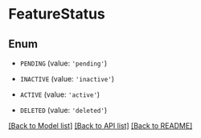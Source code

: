 # FeatureStatus


## Enum

* `PENDING` (value: `'pending'`)

* `INACTIVE` (value: `'inactive'`)

* `ACTIVE` (value: `'active'`)

* `DELETED` (value: `'deleted'`)

[[Back to Model list]](../README.md#documentation-for-models) [[Back to API list]](../README.md#documentation-for-api-endpoints) [[Back to README]](../README.md)


